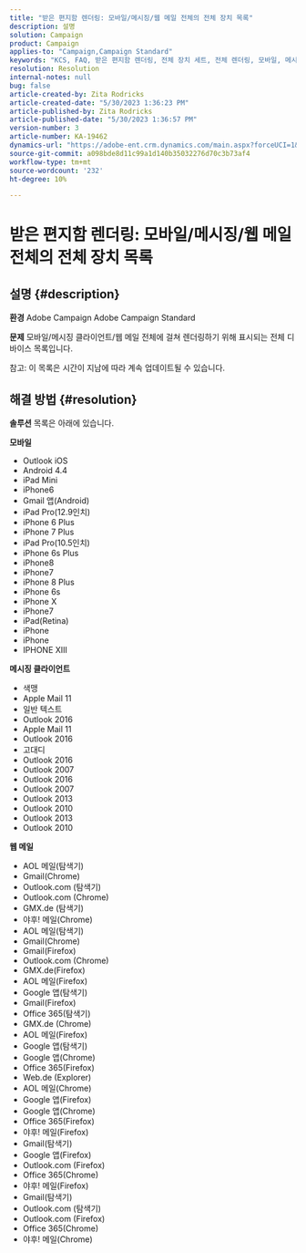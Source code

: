 ```yaml
---
title: "받은 편지함 렌더링: 모바일/메시징/웹 메일 전체의 전체 장치 목록"
description: 설명
solution: Campaign
product: Campaign
applies-to: "Campaign,Campaign Standard"
keywords: "KCS, FAQ, 받은 편지함 렌더링, 전체 장치 세트, 전체 렌더링, 모바일, 메시징 클라이언트, 웹 메일, ACS, AC, Adobe Campaign, Adobe Campaign Standard"
resolution: Resolution
internal-notes: null
bug: false
article-created-by: Zita Rodricks
article-created-date: "5/30/2023 1:36:23 PM"
article-published-by: Zita Rodricks
article-published-date: "5/30/2023 1:36:57 PM"
version-number: 3
article-number: KA-19462
dynamics-url: "https://adobe-ent.crm.dynamics.com/main.aspx?forceUCI=1&pagetype=entityrecord&etn=knowledgearticle&id=f206e1f6-eefe-ed11-8f6e-6045bd0063aa"
source-git-commit: a098bde8d11c99a1d140b35032276d70c3b73af4
workflow-type: tm+mt
source-wordcount: '232'
ht-degree: 10%

---
```


# 받은 편지함 렌더링: 모바일/메시징/웹 메일 전체의 전체 장치 목록

## 설명 {#description}


<b>환경</b>
Adobe Campaign Adobe Campaign Standard

<b>문제</b>
모바일/메시징 클라이언트/웹 메일 전체에 걸쳐 렌더링하기 위해 표시되는 전체 디바이스 목록입니다.

참고: 이 목록은 시간이 지남에 따라 계속 업데이트될 수 있습니다.


## 해결 방법 {#resolution}


<b>솔루션</b>
목록은 아래에 있습니다.

<b>모바일</b>

- Outlook iOS
- Android 4.4
- iPad Mini
- iPhone6
- Gmail 앱(Android)
- iPad Pro(12.9인치)
- iPhone 6 Plus
- iPhone 7 Plus
- iPad Pro(10.5인치)
- iPhone 6s Plus
- iPhone8
- iPhone7
- iPhone 8 Plus
- iPhone 6s
- iPhone X
- iPhone7
- iPad(Retina)
- iPhone
- iPhone
- IPHONE XIII




<b>메시징 클라이언트</b>

- 색맹
- Apple Mail 11
- 일반 텍스트
- Outlook 2016
- Apple Mail 11
- Outlook 2016
- 고대디
- Outlook 2016
- Outlook 2007
- Outlook 2016
- Outlook 2007
- Outlook 2013
- Outlook 2010
- Outlook 2013
- Outlook 2010




<b>웹 메일</b>

- AOL 메일(탐색기)
- Gmail(Chrome)
- Outlook.com (탐색기)
- Outlook.com (Chrome)
- GMX.de (탐색기)
- 야후! 메일(Chrome)
- AOL 메일(탐색기)
- Gmail(Chrome)
- Gmail(Firefox)
- Outlook.com (Chrome)
- GMX.de(Firefox)
- AOL 메일(Firefox)
- Google 앱(탐색기)
- Gmail(Firefox)
- Office 365(탐색기)
- GMX.de (Chrome)
- AOL 메일(Firefox)
- Google 앱(탐색기)
- Google 앱(Chrome)
- Office 365(Firefox)
- Web.de (Explorer)
- AOL 메일(Chrome)
- Google 앱(Firefox)
- Google 앱(Chrome)
- Office 365(Firefox)
- 야후! 메일(Firefox)
- Gmail(탐색기)
- Google 앱(Firefox)
- Outlook.com (Firefox)
- Office 365(Chrome)
- 야후! 메일(Firefox)
- Gmail(탐색기)
- Outlook.com (탐색기)
- Outlook.com (Firefox)
- Office 365(Chrome)
- 야후! 메일(Chrome)

